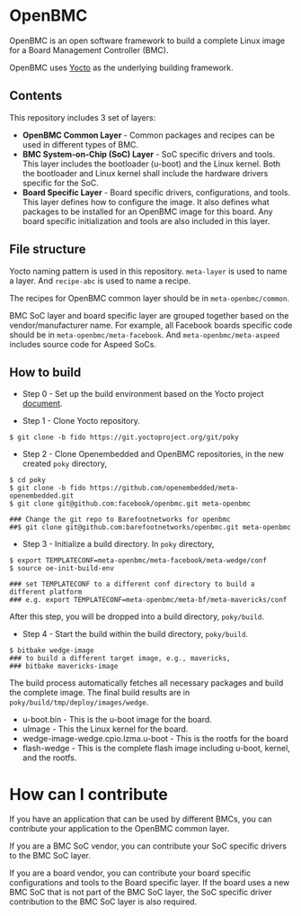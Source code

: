 # OpenBMC

OpenBMC is an open software framework to build a complete Linux image for a Board Management Controller (BMC).

OpenBMC uses [Yocto](https://www.yoctoproject.org) as the underlying building framework.

## Contents

This repository includes 3 set of layers:

* **OpenBMC Common Layer** - Common packages and recipes can be used in different types of BMC.
* **BMC System-on-Chip (SoC) Layer** - SoC specific drivers and tools. This layer includes the bootloader (u-boot) and the Linux kernel. Both the bootloader and Linux kernel shall include the hardware drivers specific for the SoC.
* **Board Specific Layer** - Board specific drivers, configurations, and tools. This layer defines how to configure the image. It also defines what packages to be installed for an OpenBMC image for this board. Any board specific initialization and tools are also included in this layer.

## File structure

Yocto naming pattern is used in this repository. `meta-layer` is used to name a layer. And `recipe-abc` is used to name a recipe.

The recipes for OpenBMC common layer should be in `meta-openbmc/common`.

BMC SoC layer and board specific layer are grouped together based on the vendor/manufacturer name. For example, all Facebook boards specific code should be in `meta-openbmc/meta-facebook`. And `meta-openbmc/meta-aspeed` includes source code for Aspeed SoCs.

## How to build

* Step 0 - Set up the build environment based on the Yocto project [document](http://www.yoctoproject.org/docs/1.6.1/yocto-project-qs/yocto-project-qs.html).

* Step 1 - Clone Yocto repository.
```
$ git clone -b fido https://git.yoctoproject.org/git/poky
```

* Step 2 - Clone Openembedded and OpenBMC repositories, in the new created `poky` directory,
```
$ cd poky
$ git clone -b fido https://github.com/openembedded/meta-openembedded.git
$ git clone git@github.com:facebook/openbmc.git meta-openbmc

### Change the git repo to Barefootnetworks for openbmc 
##$ git clone git@github.com:barefootnetworks/openbmc.git meta-openbmc
```

* Step 3 - Initialize a build directory. In `poky` directory,

```
$ export TEMPLATECONF=meta-openbmc/meta-facebook/meta-wedge/conf
$ source oe-init-build-env

### set TEMPLATECONF to a different conf directory to build a different platform
### e.g. export TEMPLATECONF=meta-openbmc/meta-bf/meta-mavericks/conf
```

After this step, you will be dropped into a build directory, `poky/build`.

* Step 4 - Start the build within the build directory, `poky/build`.

```
$ bitbake wedge-image
### to build a different target image, e.g., mavericks,
### bitbake mavericks-image
```

The build process automatically fetches all necessary packages and build the complete image. The final build results are in `poky/build/tmp/deploy/images/wedge`.

* u-boot.bin - This is the u-boot image for the board.
* uImage - This the Linux kernel for the board.
* wedge-image-wedge.cpio.lzma.u-boot - This is the rootfs for the board
* flash-wedge - This is the complete flash image including u-boot, kernel, and the rootfs.

# How can I contribute

If you have an application that can be used by different BMCs, you can contribute your application to the OpenBMC common layer.

If you are a BMC SoC vendor, you can contribute your SoC specific drivers to the BMC SoC layer.

If you are a board vendor, you can contribute your board specific configurations and tools to the Board specific layer. If the board uses a new BMC SoC that is not part of the BMC SoC layer, the SoC specific driver contribution to the BMC SoC layer is also required.
